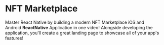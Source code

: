 # NFT Marketplace

Master React Native by building a modern NFT Marketplace iOS and Android **ReactNative** Application in one video! Alongside developing the application, you'll create a great landing page to showcase all of your app's features!
